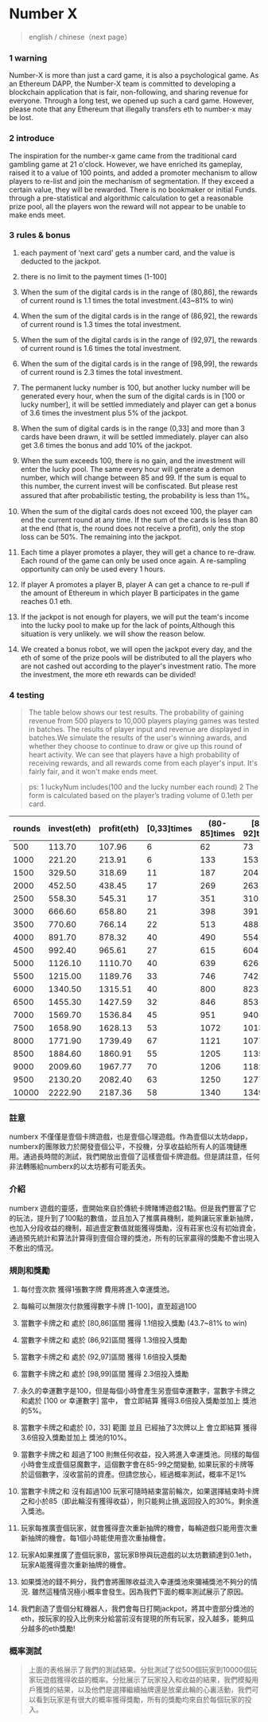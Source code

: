 # Number X
> english / chinese（next page）

### 1 warning
Number-X is more than just a card game, it is also a psychological game. As an Ethereum DAPP, the Number-X team is committed to developing a blockchain application that is fair, non-following, and sharing revenue for everyone. Through a long test, we opened up such a card game. However, please note that any Ethereum that illegally transfers eth to number-x may be lost.

### 2 introduce
The inspiration for the number-x game came from the traditional card gambling game at 21 o'clock. However, we have enriched its gameplay, raised it to a value of 100 points, and added a promoter mechanism to allow players to re-list and join the mechanism of segmentation. If they exceed a certain value, they will be rewarded. There is no bookmaker or initial Funds. through a pre-statistical and algorithmic calculation to get a reasonable prize pool, all the players won the reward will not appear to be unable to make ends meet.

### 3 rules & bonus
1. each payment of 'next card' gets a number card, and the value is deducted to the jackpot.

2. there is no limit to the payment times  (1-100]

3. When the sum of the digital cards is in the range of (80,86], the rewards of current round is 1.1 times the total investment.(43~81% to win)
4. When the sum of the digital cards is in the range of (86,92], the rewards of current round is 1.3 times the total investment.
5. When the sum of the digital cards is in the range of (92,97], the rewards of current round is 1.6 times the total investment.

4. When the sum of the digital cards is in the range of [98,99], the rewards of current round is 2.3 times the total investment.

5. The permanent lucky number is 100, but another lucky number will be generated every hour, when the sum of the digital cards is in [100 or lucky number], it will be settled immediately and player can get a bonus of 3.6 times the investment plus 5% of the jackpot. 

6. When the sum of digital cards is in the range (0,33] and more than 3 cards have been drawn, it will be settled immediately. player can also get 3.6 times the bonus and add 10% of the jackpot.

7. When the sum exceeds 100, there is no gain, and the investment will enter the lucky pool. The same every hour will generate a demon number, which will change between 85 and 99. If the sum is equal to this number, the current invest will be confiscated. But please rest assured that after probabilistic testing, the probability is less than 1%。

8. When the sum of the digital cards does not exceed 100, the player can end the current round at any time. If the sum of the cards is less than 80 at the end (that is, the round does not receive a profit), only the stop loss can be 50%. The remaining into the jackpot.

9. Each time a player promotes a player, they will get a chance to re-draw. Each round of the game can only be used once again. A re-sampling opportunity can only be used every 1 hours.

10. If player A promotes a player B, player A can get a chance to re-pull if the amount of Ethereum in which player B participates in the game reaches 0.1 eth.
11. If the jackpot is not enough for players, we will put the team's income into the lucky pool to make up for the lack of points,Although this situation is very unlikely. we will show the reason below.
12. We created a bonus robot, we will open the jackpot every day, and the eth of some of the prize pools will be distributed to all the players who are not cashed out according to the player's investment ratio. The more the investment, the more eth rewards can be divided!

### 4 testing
> The table below shows our test results. The probability of gaining revenue from 500 players to 10,000 players playing games was tested in batches. The results of player input and revenue are displayed in batches.We simulate the results of the user's winning awards, and whether they choose to continue to draw or give up this round of heart activity. We can see that players have a high probability of receiving rewards, and all rewards come from each player's input. It's fairly fair, and it won't make ends meet.

>ps: 
>1 luckyNum includes(100 and the lucky number each round)
>2 The form is calculated based on the player’s trading volume of 0.1eth per card.

| rounds | invest(eth) | profit(eth) | [0,33]times | (80-85]times| [86-92]times|[93-97]times| [98-99]times | luckyNum | (100,+]times | (33,80]times | jackpotLeft(eth) | 
| ------ | ------ | ------ | ------ | ------ | ------ |------ | ------ | ------ | ------ | ------ | ------ |
|500|113.70|107.96|6|62|73|47|18|12|282|6|3.60|
|1000|221.20|213.91|6|133|153|121|33|40|526|6|6.83|
|1500|329.50|318.69|11|187|204|159|75|51|826|11|11.40|
|2000|452.50|438.45|17|269|263|217|64|64|1120|17|16.92|
|2500|558.30|545.31|17|351|310|260|92|74|1412|17|19.30|
|3000|666.60|658.80|21|398|391|330|135|97|1645|21|14.52|
|3500|770.60|766.14|22|513|488|380|153|104|1859|22|4.63|
|4000|891.70|878.32|40|490|554|442|158|125|2215|40|1.21|
|4500|992.40|965.61|27|615|604|500|217|135|2427|27|9.48|
|5000|1126.10|1110.70|40|639|626|554|205|167|2806|40|3.59|
|5500|1215.00|1189.76|33|746|742|649|232|184|2956|33|6.21|
|6000|1340.50|1315.51|40|800|823|676|273|196|3242|40|6.22|
|6500|1455.30|1427.59|32|846|853|754|302|202|3549|32|6.74|
|7000|1569.70|1536.84|45|951|940|735|295|228|3857|45|10.14|
|7500|1658.90|1628.13|53|1072|1013|823|324|231|4029|53|10.02|
|8000|1771.90|1739.49|67|1121|1077|932|348|236|4272|67|9.50|
|8500|1884.60|1860.91|55|1205|1135|947|381|291|4544|55|-1.93|
|9000|2009.60|1967.77|70|1206|1182|1025|376|297|4902|70|2.35|
|9500|2130.20|2082.40|63|1250|1277|1047|433|305|5186|63|10.30|
|10000|2222.90|2187.36|58|1340|1349|1087|465|336|5431|58|4.26|


### 註意
numberx 不僅僅是壹個卡牌遊戲，也是壹個心理遊戲。作為壹個以太坊dapp， numberx的團隊致力於開發壹個公平，不投機，分享收益給所有人的區塊鏈應用。通過長時間的測試，我們開放出壹個了這樣壹個卡牌遊戲。但是請註意，任何非法轉賬給numberx的以太坊都有可能丟失。

### 介紹
numberx 遊戲的靈感，壹開始來自於傳統卡牌賭博遊戲21點。但是我們豐富了它的玩法，提升到了100點的數值，並且加入了推廣員機制，能夠讓玩家重新抽牌，也加入分段收益的機制，超過壹定數值就能獲得獎勵，沒有莊家也沒有初始資金，通過預先統計和算法計算得到壹個合理的獎池，所有的玩家贏得的獎勵不會出現入不敷出的情況。

### 規則和獎勵
1. 每付壹次款 獲得1張數字牌 費用將進入幸運獎池。

2. 每輪可以無限次付款獲得數字卡牌 [1-100]，直至超過100
3. 當數字卡牌之和 處於 [80,86]區間 獲得 1.1倍投入獎勵 (43.7~81% to win)
4. 當數字卡牌之和 處於 (86,92]區間 獲得 1.3倍投入獎勵 
4. 當數字卡牌之和 處於 (92,97]區間 獲得 1.6倍投入獎勵 
5. 當數字卡牌之和 處於 [98,99]區間 獲得 2.3倍投入獎勵 
5. 永久的幸運數字是100，但是每個小時會產生另壹個幸運數字，當數字卡牌之和處於 [100 or 幸運數字] 當中， 會立即結算 獲得3.6倍投入獎勵並加上 獎池的5%。
6. 當數字卡牌之和處於 [0，33] 範圍 並且 已經抽了3次牌以上 會立即結算 獲得3.6倍投入獎勵並加上 獎池的10%。
7. 當數字卡牌之和 超過了100 則無任何收益，投入將進入幸運獎池。同樣的每個小時會生成壹個惡魔數字，這個數字會在85-99之間變動, 如果玩家的卡牌等於這個數字，沒收當前的資產。但請您放心，經過概率測試，概率不足1%
8. 當數字卡牌之和 沒有超過100 玩家可隨時結束當前輪次，如果選擇結束時卡牌之和小於85（即此輪沒有獲得收益），則只能夠止損,返回投入的30%。剩余進入獎池。
9. 玩家每推廣壹個玩家，就會獲得壹次重新抽牌的機會，每輪遊戲只能用壹次重新抽牌的機會。每1個小時能使用壹次重抽機會。
10. 玩家A如果推廣了壹個玩家B，當玩家B慘與玩遊戲的以太坊數額達到0.1eth，玩家A能獲得壹次重新抽牌的機會。
11. 如果獎池的錢不夠分，我們會將團隊收益流入幸運獎池來彌補獎池不夠分的情況. 雖然這種情況極小概率會發生。因為我們下面的概率測試展示了原因。
12. 我們創造了壹個分紅機器人，我們會每日打開jackpot，將其中壹部分獎池的eth，按玩家的投入比例來分給當前沒有提現的所有玩家，投入越多，能夠瓜分越多的eth獎勵!

### 概率測試
>上面的表格展示了我們的測試結果。分批測試了從500個玩家到10000個玩家玩遊戲獲得收益的概率。分批展示了玩家投入和收益的結果，我們模擬用戶獲獎的結果，以及他們是選擇繼續抽牌還是放棄此輪的心裏活動，我們可以看到玩家是有很大的概率獲得獎勵，所有的獎勵均來自於每個玩家的投入。



